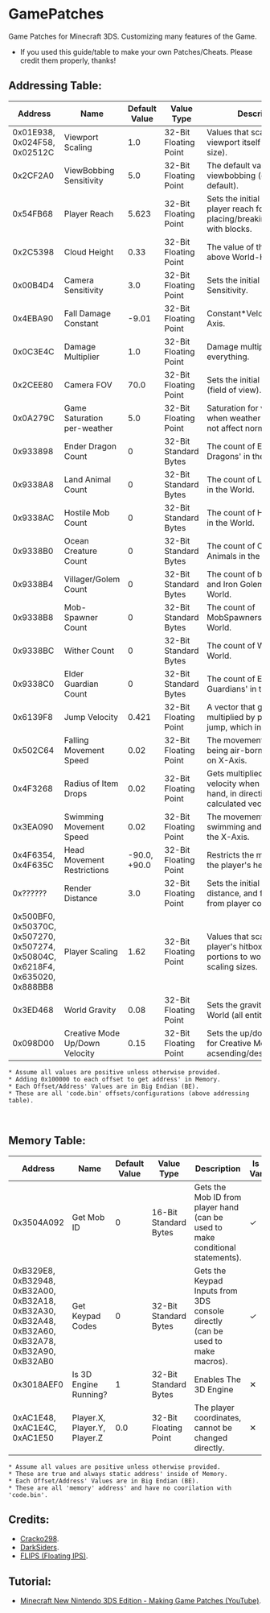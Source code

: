 # GamePatches
Game Patches for Minecraft 3DS. Customizing many features of the Game.
- If you used this guide/table to make your own Patches/Cheats. Please credit them properly, thanks!
## Addressing Table:

| Address | Name | Default Value | Value Type | Description | Is Value Variable? |
| ------- | ---- | ------------- | ---------- | ----------- | ------------------ |
| 0x01E938, 0x024F58, 0x02512C | Viewport Scaling             | 1.0    | 32-Bit Floating Point | Values that scale the viewport itself (screen size). | ✕ |
| 0x2CF2A0 | ViewBobbing Sensitivity      | 5.0    | 32-Bit Floating Point | The default value of player viewbobbing (on by default). | ✕ |
| 0x54FB68 | Player Reach                 | 5.623  | 32-Bit Floating Point | Sets the initial value of player reach for placing/breaking/interacting with blocks. | ✕ |
| 0x2C5398 | Cloud Height                 | 0.33   | 32-Bit Floating Point | The value of the clouds above World-Height. | ✕ |
| 0x00B4D4 | Camera Sensitivity           | 3.0    | 32-Bit Floating Point | Sets the initial Camera Sensitivity. | ✕ |
| 0x4EBA90 | Fall Damage Constant         | -9.01  | 32-Bit Floating Point | Constant*Velocity on Y-Axis. | ✕ |
| 0x0C3E4C | Damage Multiplier            | 1.0    | 32-Bit Floating Point | Damage multiplier for everything. | ✕ |
| 0x2CEE80 | Camera FOV                   | 70.0   | 32-Bit Floating Point | Sets the initial Camera FOV (field of view). | ✕ |
| 0x0A279C | Game Saturation per-weather  | 5.0    | 32-Bit Floating Point | Saturation for viewport when weather changes (do not affect normal). | ✕ |
| 0x933898 | Ender Dragon Count           | 0      | 32-Bit Standard Bytes | The count of Ender Dragons' in the World. | ✓ |
| 0x9338A8 | Land Animal Count            | 0      | 32-Bit Standard Bytes | The count of Land Animals in the World. | ✓ |
| 0x9338AC | Hostile Mob Count            | 0      | 32-Bit Standard Bytes | The count of Hostile Mobs in the World. | ✓ |
| 0x9338B0 | Ocean Creature Count         | 0      | 32-Bit Standard Bytes | The count of Ocean Animals in the World. | ✓ |
| 0x9338B4 | Villager/Golem Count         | 0      | 32-Bit Standard Bytes | The count of both Villagers and Iron Golems in the World. | ✓ |
| 0x9338B8 | Mob-Spawner Count            | 0      | 32-Bit Standard Bytes | The count of MobSpawners' in the World. | ✓ |
| 0x9338BC | Wither Count                 | 0      | 32-Bit Standard Bytes | The count of Withers' in the World. | ✓ |
| 0x9338C0 | Elder Guardian Count         | 0      | 32-Bit Standard Bytes | The count of Elder Guardians' in the World. | ✓ |
| 0x6139F8 | Jump Velocity                | 0.421  | 32-Bit Floating Point | A vector that get's multiplied by player base-jump, which increases it. | ✕ |
| 0x502C64 | Falling Movement Speed       | 0.02   | 32-Bit Floating Point | The movement speed of being air-born and moving on X-Axis. | ✕ |
| 0x4F3268 | Radius of Item Drops         | 0.02   | 32-Bit Floating Point | Gets multiplied by initial velocity when leave player hand, in direction of calculated vector. | ✕ |
| 0x3EA090 | Swimming Movement Speed      | 0.02   | 32-Bit Floating Point | The movement speed of swimming and moving on the X-Axis. | ✕ |
| 0x4F6354, 0x4F635C | Head Movement Restrictions | -90.0, +90.0 | 32-Bit Floating Point | Restricts the movement of the player's head. | ✕ |
| 0x?????? | Render Distance              | 3.0    | 32-Bit Floating Point | Sets the initial render distance, and fog distance from player coords. | ✕ |
| 0x500BF0, 0x50370C, 0x507270, 0x507274, 0x50804C, 0x6218F4, 0x635020, 0x888BB8 | Player Scaling | 1.62 | 32-Bit Floating Point | Values that scale the player's hitbox, and portions to work at different scaling sizes. | ✕ |
| 0x3ED468 | World Gravity                | 0.08   | 32-Bit Floating Point | Sets the gravity of the World (all entities). | ✕ |
| 0x098D00 | Creative Mode Up/Down Velocity | 0.15 | 32-Bit Floating Point | Sets the up/down velocity for Creative Mode when acsending/descending. | ✕ |

```
* Assume all values are positive unless otherwise provided.
* Adding 0x100000 to each offset to get address' in Memory.
* Each Offset/Address' Values are in Big Endian (BE).
* These are all 'code.bin' offsets/configurations (above addressing table).
```
<br>

## Memory Table:
| Address | Name | Default Value | Value Type | Description | Is Value Variable? | 
| ----------- | ---------- | ------------- | --------------------- | ----------- | ------------------ | 
| 0x3504A092 | Get Mob ID | 0 | 16-Bit Standard Bytes | Gets the Mob ID from player hand (can be used to make conditional statements). | ✓ |
| 0xB329E8, 0xB32948, 0xB32A00, 0xB32A18, 0xB32A30, 0xB32A48, 0xB32A60, 0xB32A78, 0xB32A90, 0xB32AB0 | Get Keypad Codes | 0 | 32-Bit Standard Bytes | Gets the Keypad Inputs from 3DS console directly (can be used to make macros). | ✓ |
| 0x3018AEF0 | Is 3D Engine Running? | 1 | 32-Bit Standard Bytes | Enables The 3D Engine | ✕ |
| 0xAC1E48, 0xAC1E4C, 0xAC1E50 | Player.X, Player.Y, Player.Z | 0.0 | 32-Bit Floating Point | The player coordinates, cannot be changed directly. | ✕ |
```
* Assume all values are positive unless otherwise provided.
* These are true and always static address' inside of Memory.
* Each Offset/Address' Values are in Big Endian (BE).
* These are all 'memory' address' and have no coorilation with 'code.bin'.
```

## Credits:
- [Cracko298](https://github.com/Cracko298).
- [DarkSiders](https://github.com/LeDarksiders).
- [FLIPS (Floating IPS)](https://github.com/Alcaro/Flips).

## Tutorial:
- [Minecraft New Nintendo 3DS Edition - Making Game Patches (YouTube)](https://youtu.be/NhtE1RH-RJc?si=-dzcFFO0mKgVXEyH).
